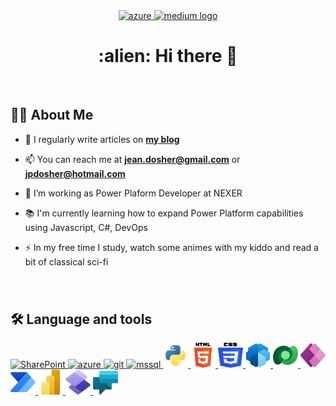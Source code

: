<div align="center">
<a href="https://www.linkedin.com//in/jean-paul-dosher" target="_blank" rel="noreferrer"> <img src="https://img.shields.io/static/v1?message=LinkedIn&logo=linkedin&label=&color=0077B5&logoColor=white&labelColor=&style=for-the-badge" alt="azure" height="25" alt="linkedin logo"  /> </a>
<a href="https://medium.com/@jean.dosher" target="_blank" rel="noreferrer"> <img src="https://img.shields.io/badge/Medium-12100E?style=for-the-badge&logo=medium&logoColor=white" height="25" alt="medium logo"  /> </a>
</div>

###



###

<h1 align="center"> :alien: Hi there 🖖</h1>

<br>
<h2 align="left">👩‍💻  About Me</h2>

- 📝 I regularly write articles on **[my blog](https://jeandosher.blog/)**

- 📫 You can reach me at **jean.dosher@gmail.com** or **jpdosher@hotmail.com**
- 🔭 I’m working as Power Plaform Developer at NEXER
- 📚 I'm currently learning how to expand Power Platform capabilities using Javascript, C#, DevOps
- ⚡ In my free time I study, watch some animes with my kiddo and read a bit of classical sci-fi</p>

###
<br>
<h2 align="left">🛠 Language and tools</h2>

<p align="left"> 
<a href="https://microsft.sharepoint.com" target="_blank" rel="noreferrer"> <img src="https://github.com/jpdosher/jpdosher/blob/main/Img/Microsoft_Office_SharePoint_(2019%E2%80%93present).svg.png" alt="SharePoint" width="40" height="40"/> </a> 
<a href="https://azure.microsoft.com/en-in/" target="_blank" rel="noreferrer"> <img src="https://www.vectorlogo.zone/logos/microsoft_azure/microsoft_azure-icon.svg" alt="azure" width="40" height="40"/> </a> <a href="https://git-scm.com/" target="_blank" rel="noreferrer"> <img src="https://www.vectorlogo.zone/logos/git-scm/git-scm-icon.svg" alt="git" width="40" height="40"/> </a> <a href="https://www.microsoft.com/en-us/sql-server" target="_blank" rel="noreferrer"> <img src="https://www.svgrepo.com/show/303229/microsoft-sql-server-logo.svg" alt="mssql" width="40" height="40"/> </a> <a href="https://www.python.org" target="_blank" rel="noreferrer"> <img src="https://raw.githubusercontent.com/devicons/devicon/master/icons/python/python-original.svg" alt="python" width="40" height="40"/> </a> <a href="https://www.w3schools.com/html/" target="_blank" rel="noreferrer"> <img src="https://github.com/jpdosher/jpdosher/blob/main/Img/html.png" alt="HTML5" width="40" height="40"/> </a> <a href="www.w3.org/Style/CSS/Overview.en.html" target="_blank" rel="noreferrer"> <img src="https://github.com/jpdosher/jpdosher/blob/main/Img/CSS3_logo_and_wordmark.svg" alt="CSS" width="40" height="40"/> </a>
<a href="https://powerapps.microsoft.com/pt-br/ai-builder" target="_blank" rel="noreferrer"> <img src="Img/AIBuilder_scalable.svg" alt="AI Builder" width="40" height="40"/> </a><a href="hhttps://powerplatform.microsoft.com/en-us/dataverse/" target="_blank" rel="noreferrer"> <img src="Img/Dataverse_scalable.svg" alt="Data Verse" width="40" height="40"/> </a><a href="https://powerapps.microsoft.com/" target="_blank" rel="noreferrer"> <img src="Img/PowerApps_scalable.svg" alt="Power Apps" width="40" height="40"/> </a><a href="https://powerautomate.microsoft.com/" target="_blank" rel="noreferrer"> <img src="Img/PowerAutomate_scalable.svg" alt="Power Automate" width="40" height="40"/> </a><a href="https://powerbi.microsoft.com/" target="_blank" rel="noreferrer"> <img src="Img/PowerBI_scalable.svg" alt="Power BI" width="40" height="40"/> </a>
<a href="https://powerpages.microsoft.com/" target="_blank" rel="noreferrer"> <img src="Img/PowerPages_scalable.svg" alt="Power Pages" width="40" height="40"/> </a>
<a href="https://powervirtualagents.microsoft.com/" target="_blank" rel="noreferrer"> <img src="Img/PowerVirtualAgents_scalable.svg" alt="Virtual Agents" width="40" height="40"/> </a>
</p>


###

